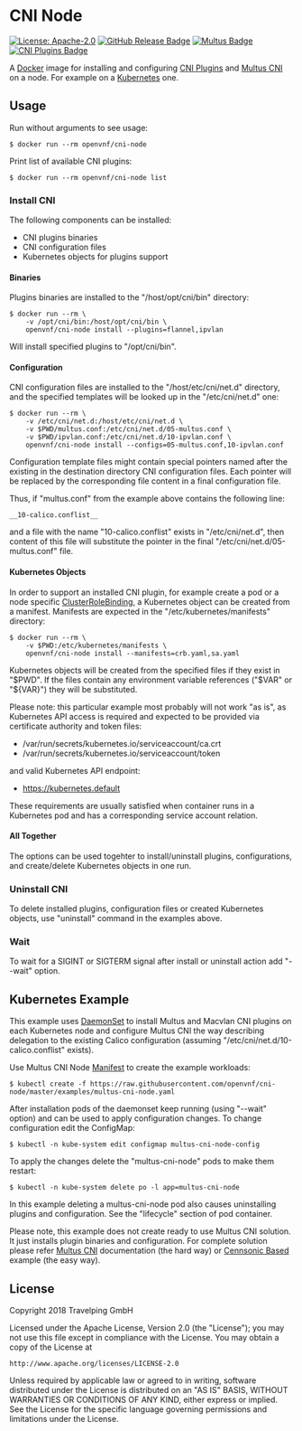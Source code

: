 # CNI Node

[![License: Apache-2.0][Apache 2.0 Badge]][Apache 2.0]
[![GitHub Release Badge]][GitHub Releases]
[![Multus Badge]][Multus Release]
[![CNI Plugins Badge]][CNI Plugins Release]

A [Docker] image for installing and configuring [CNI Plugins] and [Multus CNI]
on a node. For example on a [Kubernetes] one.

## Usage

Run without arguments to see usage:

```
$ docker run --rm openvnf/cni-node
```

Print list of available CNI plugins:

```
$ docker run --rm openvnf/cni-node list
```

### Install CNI

The following components can be installed:

* CNI plugins binaries
* CNI configuration files
* Kubernetes objects for plugins support

#### Binaries

Plugins binaries are installed to the "/host/opt/cni/bin" directory:

```
$ docker run --rm \
    -v /opt/cni/bin:/host/opt/cni/bin \
    openvnf/cni-node install --plugins=flannel,ipvlan
```

Will install specified plugins to "/opt/cni/bin".

#### Configuration

CNI configuration files are installed to the "/host/etc/cni/net.d" directory,
and the specified templates will be looked up in the "/etc/cni/net.d" one:

```
$ docker run --rm \
    -v /etc/cni/net.d:/host/etc/cni/net.d \
    -v $PWD/multus.conf:/etc/cni/net.d/05-multus.conf \
    -v $PWD/ipvlan.conf:/etc/cni/net.d/10-ipvlan.conf \
    openvnf/cni-node install --configs=05-multus.conf,10-ipvlan.conf
```

Configuration template files might contain special pointers named after the
existing in the destination directory CNI configuration files. Each pointer will
be replaced by the corresponding file content in a final configuration file.

Thus, if "multus.conf" from the example above contains the following line:

```
__10-calico.conflist__
```

and a file with the name "10-calico.conflist" exists in "/etc/cni/net.d", then
content of this file will substitute the pointer in the final
"/etc/cni/net.d/05-multus.conf" file.

#### Kubernetes Objects

In order to support an installed CNI plugin, for example create a pod or a node
specific [ClusterRoleBinding], a Kubernetes object can be created from a
manifest. Manifests are expected in the "/etc/kubernetes/manifests" directory:

```
$ docker run --rm \
    -v $PWD:/etc/kubernetes/manifests \
    openvnf/cni-node install --manifests=crb.yaml,sa.yaml
```

Kubernetes objects will be created from the specified files if they exist in
"$PWD". If the files contain any environment variable references ("$VAR" or
"${VAR}") they will be substituted.

Please note: this particular example most probably will not work "as is",
as Kubernetes API access is required and expected to be provided via
certificate authority and token files:

* /var/run/secrets/kubernetes.io/serviceaccount/ca.crt
* /var/run/secrets/kubernetes.io/serviceaccount/token

and valid Kubernetes API endpoint:

* https://kubernetes.default

These requirements are usually satisfied when container runs in a
Kubernetes pod and has a corresponding service account relation.

#### All Together

The options can be used togehter to install/uninstall plugins, configurations,
and create/delete Kubernetes objects in one run.

### Uninstall CNI

To delete installed plugins, configuration files or created Kubernetes objects,
use "uninstall" command in the examples above.

### Wait

To wait for a SIGINT or SIGTERM signal after install or uninstall action add
"--wait" option.

## Kubernetes Example

This example uses [DaemonSet] to install Multus and Macvlan CNI plugins on each
Kubernetes node and configure Multus CNI the way describing delegation to the
existing Calico configuration (assuming "/etc/cni/net.d/10-calico.conflist"
exists).

Use Multus CNI Node [Manifest] to create the example workloads:

```
$ kubectl create -f https://raw.githubusercontent.com/openvnf/cni-node/master/examples/multus-cni-node.yaml
```

After installation pods of the daemonset keep running (using "--wait" option)
and can be used to apply configuration changes. To change configuration edit
the ConfigMap:

```
$ kubectl -n kube-system edit configmap multus-cni-node-config
```

To apply the changes delete the "multus-cni-node" pods to make them restart:

```
$ kubectl -n kube-system delete po -l app=multus-cni-node
```

In this example deleting a multus-cni-node pod also causes uninstalling plugins
and configuration. See the "lifecycle" section of pod container.

Please note, this example does not create ready to use Multus CNI solution. It
just installs plugin binaries and configuration. For complete solution please
refer [Multus CNI] documentation (the hard way) or [Cennsonic Based] example
(the easy way).

## License

Copyright 2018 Travelping GmbH

Licensed under the Apache License, Version 2.0 (the "License");
you may not use this file except in compliance with the License.
You may obtain a copy of the License at

    http://www.apache.org/licenses/LICENSE-2.0

Unless required by applicable law or agreed to in writing, software
distributed under the License is distributed on an "AS IS" BASIS,
WITHOUT WARRANTIES OR CONDITIONS OF ANY KIND, either express or implied.
See the License for the specific language governing permissions and
limitations under the License.

<!-- Links -->

[Docker]: https://docs.docker.com
[Manifest]: examples/multus-cni-node.yaml
[DaemonSet]: https://kubernetes.io/docs/concepts/workloads/controllers/daemonset
[Kubernetes]: https://kubernetes.io
[Multus CNI]: https://github.com/intel/multus-cni
[CNI Plugins]: https://github.com/containernetworking/plugins
[Cennsonic Based]: https://github.com/travelping/cennsonic/blob/master/docs/components/network.md#multus
[ClusterRoleBinding]: https://kubernetes.io/docs/reference/access-authn-authz/rbac/#rolebinding-and-clusterrolebinding

<!-- Badges -->

[Apache 2.0]: https://opensource.org/licenses/Apache-2.0
[Apache 2.0 Badge]: https://img.shields.io/badge/License-Apache%202.0-yellowgreen.svg?style=flat-square
[GitHub Releases]: https://github.com/openvnf/cni-node/releases
[GitHub Release Badge]: https://img.shields.io/github/release/openvnf/cni-node/all.svg?style=flat-square
[Multus Badge]: https://img.shields.io/badge/Multus%20CNI-v3.1-green.svg?style=flat-square
[Multus Release]: https://github.com/intel/multus-cni/releases/tag/v3.1
[CNI Plugins Badge]: https://img.shields.io/badge/CNI%20Plugins-v0.7.4-green.svg?style=flat-square
[CNI Plugins Release]: https://github.com/containernetworking/plugins/releases/tag/v0.7.4
